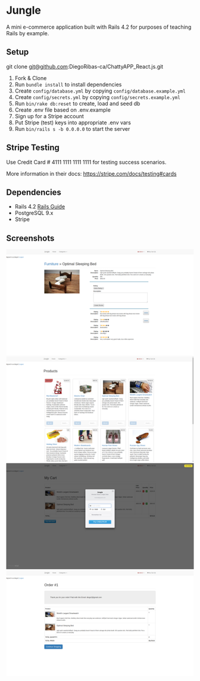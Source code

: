 # Jungle

A mini e-commerce application built with Rails 4.2 for purposes of teaching Rails by example.


## Setup

git clone git@github.com:DiegoRibas-ca/ChattyAPP_React.js.git

1. Fork & Clone
2. Run `bundle install` to install dependencies
3. Create `config/database.yml` by copying `config/database.example.yml`
4. Create `config/secrets.yml` by copying `config/secrets.example.yml`
5. Run `bin/rake db:reset` to create, load and seed db
6. Create .env file based on .env.example
7. Sign up for a Stripe account
8. Put Stripe (test) keys into appropriate .env vars
9. Run `bin/rails s -b 0.0.0.0` to start the server

## Stripe Testing

Use Credit Card # 4111 1111 1111 1111 for testing success scenarios.

More information in their docs: <https://stripe.com/docs/testing#cards>

## Dependencies

* Rails 4.2 [Rails Guide](http://guides.rubyonrails.org/v4.2/)
* PostgreSQL 9.x
* Stripe

## Screenshots

!["User can create review and delete his reviews"  ](https://github.com/DiegoRibas-ca/jungle-rails/blob/master/docs/Screenshot%20from%202018-03-04%2019-28-04.png)
!["Login, logout, sign up implemented using rails. New categories implemented with product as a nested resource"  ](https://github.com/DiegoRibas-ca/jungle-rails/blob/master/docs/Screenshot%20from%202018-03-04%2019-28-18.png )
!["Stripe payments"  ](https://github.com/DiegoRibas-ca/jungle-rails/blob/master/docs/Screenshot%20from%202018-03-04%2019-29-15.png)
!["Order page created and feature to send order by e-mail implemented"  ](https://github.com/DiegoRibas-ca/jungle-rails/blob/master/docs/Screenshot%20from%202018-03-04%2019-29-31.png)



